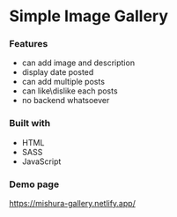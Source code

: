 # Simple Image Gallery

### Features

- can add image and description
- display date posted
- can add multiple posts
- can like\dislike each posts
- no backend whatsoever

### Built with

- HTML
- SASS
- JavaScript

### Demo page

https://mishura-gallery.netlify.app/
